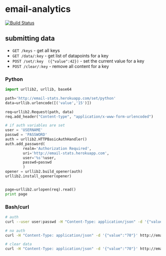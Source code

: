 email-analytics
===============

[![Build Status](https://travis-ci.org/benfoxall/email-analytics.svg)](https://travis-ci.org/benfoxall/email-analytics)


## submitting data

* `GET /keys` - get all keys
* `GET /data/:key` - get list of datapoints for a key
* `POST /set/:key  ({"value":42})` - set the current value for a key
* `POST /clear/:key` - remove all content for a key


### Python
```python
import urllib2, urllib, base64

path='http://email-stats.herokuapp.com/set/python'
data=urllib.urlencode([('value','15')])

req=urllib2.Request(path, data)
req.add_header("Content-type", "application/x-www-form-urlencoded")

# if auth variables are set
user = 'USERNAME'
passwd = 'PASSWORD'
auth = urllib2.HTTPBasicAuthHandler()
auth.add_password(
        realm='Authorization Required',
        uri='http://email-stats.herokuapp.com',
        user='%s'%user,
        passwd=passwd
        )
opener = urllib2.build_opener(auth)
urllib2.install_opener(opener)


page=urllib2.urlopen(req).read()
print page
```


### Bash/curl
```bash
# auth
curl --user user:passwd -H "Content-Type: application/json" -d '{"value":"70"}' http://email-stats.herokuapp.com/set/curl

# no auth
curl -H "Content-Type: application/json" -d '{"value":"70"}' http://email-stats.herokuapp.com/set/curl

# clear data
curl -H "Content-Type: application/json" -d '{"value":"70"}' http://email-stats.herokuapp.com/clear/curl

```